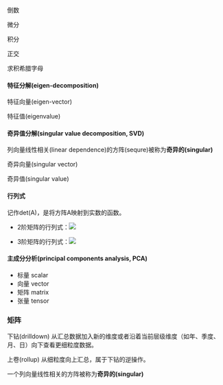 <!-- markdownlint-disable MD033 MD041 -->

倒数

微分

积分

正交

求积希腊字母

#### 特征分解(eigen-decomposition)

特征向量(eigen-vector)

特征值(eigenvalue)

#### 奇异值分解(singular value decomposition, SVD)

列向量线性相关(linear dependence)的方阵(sequre)被称为**奇异的(singular)**

奇异向量(singular vector)

奇异值(singular value)

#### 行列式

记作det(A)，是将方阵A映射到实数的函数。

- 2阶矩阵的行列式：![](https://wikimedia.org/api/rest_v1/media/math/render/svg/4cb034bba94ea8e4f0873ff10cd102e2812edbd0)

- 3阶矩阵的行列式：![](https://wikimedia.org/api/rest_v1/media/math/render/svg/f21caeb47d9a97321128e8f384255b6d5453edb4)

#### 主成分分析(principal components analysis, PCA)

- 标量 scalar
- 向量 vector
- 矩阵 matrix
- 张量 tensor

### 矩阵

下钻(drilldown) 从汇总数据加入新的维度或者沿着当前层级维度（如年、季度、月、日）向下查看更细粒度数据。

上卷(rollup) 从细粒度向上汇总，属于下钻的逆操作。

一个列向量线性相关的方阵被称为**奇异的(singular)**
